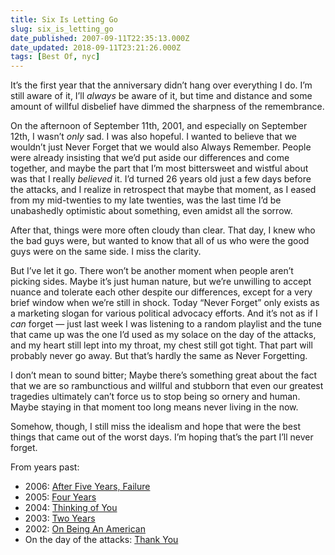 ```yaml
---
title: Six Is Letting Go
slug: six_is_letting_go
date_published: 2007-09-11T22:35:13.000Z
date_updated: 2018-09-11T23:21:26.000Z
tags: [Best Of, nyc]
---
```


It’s the first year that the anniversary didn’t hang over everything I do. I’m still aware of it, I’ll *always* be aware of it, but time and distance and some amount of willful disbelief have dimmed the sharpness of the remembrance.

On the afternoon of September 11th, 2001, and especially on September 12th, I wasn’t *only* sad. I was also hopeful. I wanted to believe that we wouldn’t just Never Forget that we would also Always Remember. People were already insisting that we’d put aside our differences and come together, and maybe the part that I’m most bittersweet and wistful about was that I really *believed* it. I’d turned 26 years old just a few days before the attacks, and I realize in retrospect that maybe that moment, as I eased from my mid-twenties to my late twenties, was the last time I’d be unabashedly optimistic about something, even amidst all the sorrow.

After that, things were more often cloudy than clear. That day, I knew who the bad guys were, but wanted to know that all of us who were the good guys were on the same side. I miss the clarity.

But I’ve let it go. There won’t be another moment when people aren’t picking sides. Maybe it’s just human nature, but we’re unwilling to accept nuance and tolerate each other despite our differences, except for a very brief window when we’re still in shock. Today “Never Forget” only exists as a marketing slogan for various political advocacy efforts. And it’s not as if I *can* forget — just last week I was listening to a random playlist and the tune that came up was the one I’d used as my solace on the day of the attacks, and my heart still lept into my throat, my chest still got tight. That part will probably never go away. But that’s hardly the same as Never Forgetting.

I don’t mean to sound bitter; Maybe there’s something great about the fact that we are so rambunctious and willful and stubborn that even our greatest tragedies ultimately can’t force us to stop being so ornery and human. Maybe staying in that moment too long means never living in the now.

Somehow, though, I still miss the idealism and hope that were the best things that came out of the worst days. I’m hoping that’s the part I’ll never forget.

From years past:

- 2006: [After Five Years, Failure](/2006/09/after-five-years-failure)
- 2005: [Four Years](/2005/09/four-years)
- 2004: [Thinking of You](/2004/09/thinking-of-you)
- 2003: [Two Years](/2003/09/two-years)
- 2002: [On Being An American](/2002/09/on-being-an-ame)
- On the day of the attacks: [Thank You](/2001/09/thank-you)
